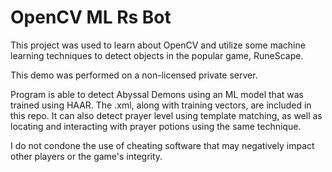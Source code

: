 # OpenCV ML Rs Bot
 
This project was used to learn about OpenCV and utilize some machine learning techniques to detect objects in the popular game, RuneScape. 

This demo was performed on a non-licensed private server.

Program is able to detect Abyssal Demons using an ML model that was trained using HAAR. The .xml, along with training vectors, are included in this repo. 
It can also detect prayer level using template matching, as well as locating and interacting with prayer potions using the same technique. 

I do not condone the use of cheating software that may negatively impact other players or the game's integrity. 

